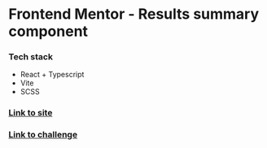 # Frontend Mentor - Results summary component

### Tech stack
- React + Typescript
- Vite
- SCSS

### [Link to site](https://results-summary-component-gromzi.netlify.app/)

### [Link to challenge](https://www.frontendmentor.io/challenges/results-summary-component-CE_K6s0maV/hub)
